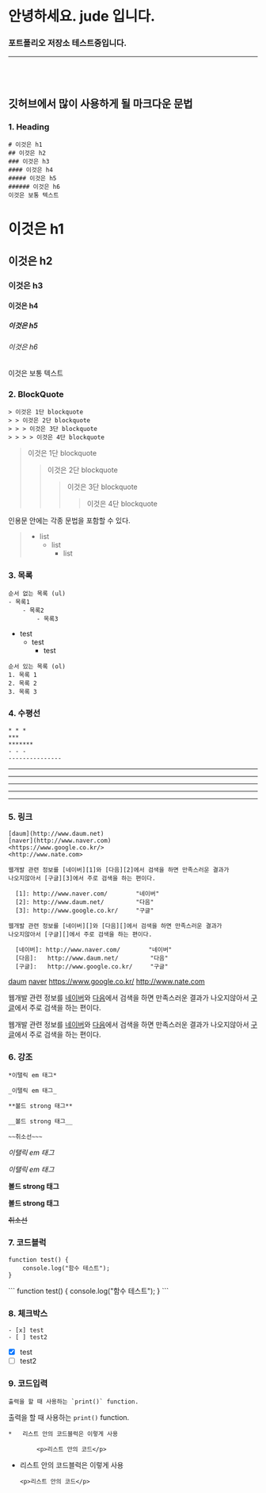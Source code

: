 # 안녕하세요. jude 입니다.
### 포트폴리오 저장소 테스트중입니다.
-----------------------
<br><br>
## 깃허브에서 많이 사용하게 될 마크다운 문법

### 1. Heading
```
# 이것은 h1
## 이것은 h2
### 이것은 h3
#### 이것은 h4
##### 이것은 h5
###### 이것은 h6
이것은 보통 텍스트
```
# 이것은 h1
## 이것은 h2
### 이것은 h3
#### 이것은 h4
##### 이것은 h5
###### 이것은 h6
이것은 보통 텍스트

### 2. BlockQuote
```
> 이것은 1단 blockquote
> > 이것은 2단 blockquote
> > > 이것은 3단 blockquote
> > > > 이것은 4단 blockquote
```

> 이것은 1단 blockquote
> > 이것은 2단 blockquote
> > > 이것은 3단 blockquote
> > > > 이것은 4단 blockquote

인용문 안에는 각종 문법을 포함할 수 있다.
> - list
>     + list
>         * list

### 3. 목록
```
순서 없는 목록 (ul)
- 목록1
    - 목록2
        - 목록3
```

- test
    + test
        * test

```
순서 있는 목록 (ol)
1. 목록 1
2. 목록 2
3. 목록 3
```

### 4. 수평선
```
* * *
***
*******
- - -
---------------
```

* * *

***

********

- - -

-----------

### 5. 링크
```
[daum](http://www.daum.net)
[naver](http://www.naver.com)
<https://www.google.co.kr/>
<http://www.nate.com>

웹개발 관련 정보를 [네이버][1]와 [다음][2]에서 검색을 하면 만족스러운 결과가
나오지않아서 [구글][3]에서 주로 검색을 하는 편이다.

  [1]: http://www.naver.com/        "네이버"
  [2]: http://www.daum.net/         "다음"
  [3]: http://www.google.co.kr/     "구글"

웹개발 관련 정보를 [네이버][]와 [다음][]에서 검색을 하면 만족스러운 결과가
나오지않아서 [구글][]에서 주로 검색을 하는 편이다.

  [네이버]: http://www.naver.com/        "네이버"
  [다음]:   http://www.daum.net/         "다음"
  [구글]:   http://www.google.co.kr/     "구글"

```

[daum](http://www.daum.net)
[naver](http://www.naver.com)
<https://www.google.co.kr/>
<http://www.nate.com>

웹개발 관련 정보를 [네이버][1]와 [다음][2]에서 검색을 하면 만족스러운 결과가
나오지않아서 [구글][3]에서 주로 검색을 하는 편이다.

  [1]: http://www.naver.com/        "네이버"
  [2]: http://www.daum.net/         "다음"
  [3]: http://www.google.co.kr/     "구글"

웹개발 관련 정보를 [네이버][]와 [다음][]에서 검색을 하면 만족스러운 결과가
나오지않아서 [구글][]에서 주로 검색을 하는 편이다.

  [네이버]: http://www.naver.com/        "네이버"
  [다음]:   http://www.daum.net/         "다음"
  [구글]:   http://www.google.co.kr/     "구글"

### 6. 강조

```
*이탤릭 em 태그*

_이탤릭 em 태그_

**볼드 strong 태그**

__볼드 strong 태그__

~~취소선~~~
```

*이탤릭 em 태그*

_이탤릭 em 태그_

**볼드 strong 태그**

__볼드 strong 태그__

~~취소선~~



### 7. 코드블럭

```
function test() {
    console.log("함수 테스트");
}
```

\```
function test() {
    console.log("함수 테스트");
}
\```


### 8. 체크박스

```
- [x] test
- [ ] test2
```

- [x] test
- [ ] test2

### 9. 코드입력

```
출력을 할 때 사용하는 `print()` function.
```

출력을 할 때 사용하는 `print()` function.

```
*   리스트 안의 코드블럭은 이렇게 사용

        <p>리스트 안의 코드</p>
```

*   리스트 안의 코드블럭은 이렇게 사용

        <p>리스트 안의 코드</p>